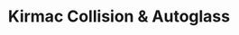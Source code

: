 ---
title: "Kirmac Collision & Autoglass"
url: /maple-ridge/kirmac-collision-und-autoglass/
shop: Autowerkstatt
---